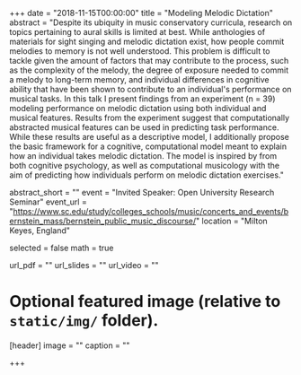 +++
date = "2018-11-15T00:00:00"
title = "Modeling Melodic Dictation"
abstract = "Despite its ubiquity in music conservatory curricula, research on topics pertaining to aural skills is limited at best. While anthologies of materials for sight singing and melodic dictation exist, how people commit melodies to memory is not well understood. This problem is difficult to tackle given the amount of factors that may contribute to the process, such as the complexity of the melody, the degree of exposure needed to commit a melody to long-term memory, and individual differences in cognitive ability that have been shown to contribute to an individual's performance on musical tasks. In this talk I present findings from an experiment (n = 39) modeling performance on melodic dictation using both individual and musical features. Results from the experiment suggest that computationally abstracted musical features can be used in predicting task performance. While these results are useful as a descriptive model, I additionally propose the basic framework for a cognitive, computational model meant to explain how an individual takes melodic dictation. The model is inspired by from both cognitive psychology, as well as computational musicology with the aim of predicting how individuals perform on melodic dictation exercises."

abstract_short = ""
event = "Invited Speaker: Open University Research Seminar"
event_url = "https://www.sc.edu/study/colleges_schools/music/concerts_and_events/bernstein_mass/bernstein_public_music_discourse/"
location = "Milton Keyes, England"

selected = false
math = true

url_pdf = ""
url_slides = ""
url_video = ""

# Optional featured image (relative to `static/img/` folder).
[header]
image = ""
caption = ""

+++


